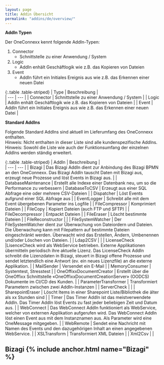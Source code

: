 ```yaml
---
layout: page
title: Addin Übersicht
permalink: "addins/de/overview/"
---
```


__AddIn Typen__

Der OneConnexx kennt folgende AddIn-Typen:

1. Connector
   * Schnittstelle zu einer Anwendung / System
2. Logic
   * AddIn enhält Geschäftlogik wie z.B. das Kopieren von Dateien
3. Event
   * AddIn führt ein Initiales Ereignis aus wie z.B. das Erkennen einer neuen Datei

{:.table .table-striped}
| Type | Beschreibung |                      
| --- | --- |
| Connector | Schnittstelle zu einer Anwendung / System |
| Logic | AddIn enhält Geschäftlogik wie z.B. das Kopieren von Dateien |
| Event | AddIn führt ein Initiales Ereignis aus wie z.B. das Erkennen einer neuen Datei |
    
__Standard AddIns__

Folgende Standard AddIns sind aktuell im Lieferumfang des OneConnexx enthalten.<br /> 
Hinweis: Nicht enthalten in dieser Liste sind alle kundenspezifische AddIns.<br />
Hinweis: Sowohl die Liste wie auch der Funktionsumfang der einzelnen AddIns werden ständig erweitert.

{:.table .table-striped}
| AddIn | Beschreibung |                      
| --- | --- |
| Bizagi | Das Bizagi AddIn dient zur Anbindung des Bizagi BPMN an den OneConnexx. Das Bizagi AddIn tauscht Daten mit Bizagi aus, erzeugt neue Prozesse und löst Events in Bizagi aus. |
| DatabaseMaintenance | Erstellt alle Indexe einer Datenbank neu, um so die Performance zu verbessern
| DatabaseToCSV | Erzeugt aus einer SQL Abfrage eine oder mehrere CSV-Dateien |
| Dispatcher | Löst Events aufgrund einer SQL Abfrage aus |
| EventLogger | Schreibt alle mit dem Event übergebenen Parameter ins Logfile |
| FileCompressor | Komprimiert Dateien |
| FileCopy | Kopiert Dateien (auch FTP und SFTP) |
| FileDecompressor | Entpackt Dateien |
| FileEraser | Löscht bestimmte Dateien |
| FileReconstructor |  |
| FileSystemWatcher | Der FileSystemWatcher dient zur Überwachung von Dateiordern und Dateien. Die Überwachung kann mit Filepattern auf bestimmte Dateien eingeschränkt werden. Überwacht wird das Erstellen, Ändern, Umbenennen und/oder Löschen von Dateien. |
| Ldap2CSV | |
| LicenseCheck |LisenceCheck wird als WebService betrieben. Externe Applikationen übermitteln periodisch ihre aktuelle Lizenz. Das LicenseCheck AddIn schreibt die Lizenzdaten in Bizagi, steuert in Bizagi offene Prozesse und sendet letztendlich eine Antwort (ev. ein neues Lizenzfile) an die externe Applikation. |
| MailSender | Versendet ein E-Mail |
| MemoryConsumer | Systemtest, Stresstest |
| OneOffixxDocumentCreator | Erstellt über die OneOffixx Schnittstelle «OneOffixxDocumentCreationServer» (OODCS) Dokumente im CI/CD des Kunden. |
| ParameterTransformer | Transformiert Parametern zwischen zwei AddIn-Instanzen |
| ServerCheck | |
| SharepointEraser | Löscht Items in einer Sharepoint Liste/Bibliothek die älter als xx Stunden sind |
| Timer | Das Timer AddIn ist das meistverwendete AddIn. Das Timer AddIn löst Events zu fast jeder beliebigen Zeit und Datum aus. |
| WebConnect | Das WebConnect AddIn funktioniert als WebService, welcher von externen Applikation aufgerufen wird. Das WebConnect AddIn löst einen Event aus mit dem Instanznamen aus. Als Parameter wird eine OneMessage mitgegeben. |
| WebRemote | Sendet eine Nachricht mit Namen des Events und den dazugehörigen Inhalt an einen angegebenen WebService. |
| XSLTransform | Transformiert XML Dateien |
| Xml2Csv | |


## Bizagi {% include anchor.html name="Bizagi" %}

